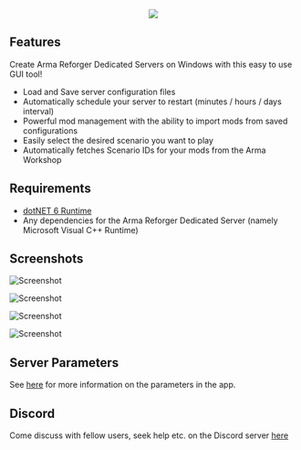 <p align="center">
  <img src="https://github.com/soda3x/ArmaReforgerServerTool/raw/main/docs/logo.png" />
</p>

## Features

Create Arma Reforger Dedicated Servers on Windows with this easy to use GUI tool!

- Load and Save server configuration files
- Automatically schedule your server to restart (minutes / hours / days interval)
- Powerful mod management with the ability to import mods from saved configurations
- Easily select the desired scenario you want to play
- Automatically fetches Scenario IDs for your mods from the Arma Workshop

## Requirements

- [dotNET 6 Runtime](https://dotnet.microsoft.com/en-us/download)
- Any dependencies for the Arma Reforger Dedicated Server (namely Microsoft Visual C++ Runtime)

## Screenshots

![Screenshot](https://github.com/soda3x/ArmaReforgerServerTool/raw/main/docs/servertoolscreen.png)

![Screenshot](https://github.com/soda3x/ArmaReforgerServerTool/raw/main/docs/servertoolscreen3.png)

![Screenshot](https://github.com/soda3x/ArmaReforgerServerTool/raw/main/docs/servertoolscreen4.png)

![Screenshot](https://github.com/soda3x/ArmaReforgerServerTool/raw/main/docs/servertoolscreen2.png)

## Server Parameters

See [here](docs/PARAMETERS.md) for more information on the parameters in the app.

## Discord

Come discuss with fellow users, seek help etc. on the Discord server [here](https://discord.gg/RmTH7gKdfK)

